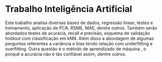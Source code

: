 # Trabalho Inteligência Artificial
Este trabalho analisa diversas bases de dados, regressão linear, testes e treinamento, aplicação de PCA, RSME, MAE, dentre outros. Também serão abordados testes de acurácia, recall e precisão,  esquema de validação holdout com classificação em kNN.
Além disso a abordagem de algumas perguntas referentes a variância e bias tendo relação com underfitting e overfitting. Outra questão é o método de aprendizado de máquina , o porquê a acurácia não é tão confiável assim, dentre outros.

